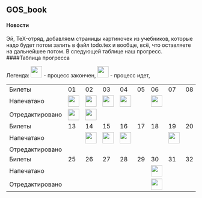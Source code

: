 ## GOS_book
#### Новости
Эй, TeX-отряд, добавляем страницы картиночек из учебников, которые надо будет потом залить в файл todo.tex и вообще, всё, что оставляете на дальнейшее потом. В следующей таблице наш прогресс.
####Таблица прогресса

Легенда: 
<img src="http://medyk.org/colors/87ff00.png" width="30" height="30" /> - процесс закончен,
<img src="http://medyk.org/colors/ffff00.png" width="30" height="30" /> - процесс идет,
<table>
	  <tr>
	    <td>Билеты</td>
	    <td>01</td>
	    <td>02</td>
	    <td>03</td>
	    <td>04</td>
	    <td>05</td>
	    <td>06</td>
	    <td>07</td>
	    <td>08</td>
	    <td>09</td>
	    <td>10</td>
	    <td>11</td>
	    <td>12</td>
  <tr>
    <td>Напечатано</td>
    <td><img src="http://medyk.org/colors/87ff00.png" width="30" height="30" /></td>
    <td><img src="http://medyk.org/colors/87ff00.png" width="30" height="30" /></td>
    <td><img src="http://medyk.org/colors/87ff00.png" width="30" height="30" /></td>
    <td><img src="http://medyk.org/colors/87ff00.png" width="30" height="30" /></td>
    <td></td>
    <td><img src="http://medyk.org/colors/87ff00.png" width="30" height="30" /></td>
    <td></td>
    <td></td>
    <td><img src="http://medyk.org/colors/ffff00.png" width="30" height="30" /></td>
    <td></td>
    <td></td>
    <td><img src="http://medyk.org/colors/ffff00.png" width="30" height="30" /></td>
  </tr>
  <tr>
    <td>Отредактировано</td>
    <td><img src="http://medyk.org/colors/87ff00.png" width="30" height="30" /></td>
    <td><img src="http://medyk.org/colors/87ff00.png" width="30" height="30" /></td>
    <td></td>
    <td></td>
    <td></td>
    <td></td>
    <td></td>
    <td></td>
    <td></td>
    <td></td>
    <td></td>
    <td></td>
  </tr>
    <tr>
    <td>Билеты</td>
    <td>13</td>
    <td>14</td>
    <td>15</td>
    <td>16</td>
    <td>17</td>
    <td>18</td>
    <td>19</td>
    <td>20</td>
    <td>21</td>
    <td>22</td>
    <td>23</td>
    <td>24</td>
  </tr>
    <tr>
    <td>Напечатано</td>
    <td></td>
    <td><img src="http://medyk.org/colors/ffff00.png" width="30" height="30" /></td>
    <td><img src="http://medyk.org/colors/ffff00.png" width="30" height="30" /> </td>
    <td><img src="http://medyk.org/colors/ffff00.png" width="30" height="30" /> </td>
    <td></td>
    <td></td>
    <td><img src="http://medyk.org/colors/ffff00.png" width="30" height="30" /></td>
    <td></td>
    <td></td>
    <td></td>
    <td></td>
    <td></td>
  </tr>
    <tr>
    <td>Отредактировано</td>
    <td></td>
    <td></td>
    <td></td>
    <td></td>
    <td></td>
    <td></td>
    <td></td>
    <td></td>
    <td></td>
    <td></td>
    <td></td>
    <td></td>
  </tr>
    <tr>
    <td>Билеты</td>
    <td>25</td>
    <td>26</td>
    <td>27</td>
    <td>28</td>
    <td>29</td>
    <td>30</td>
    <td>31</td>
    <td>32</td>
    <td>33</td>
    <td>34</td>
    <td>35</td>
    <td>36</td>
  </tr>
    <tr>
    <td>Напечатано</td>
    <td></td>
    <td></td>
    <td></td>
    <td></td>
    <td></td>
    <td><img src="http://medyk.org/colors/87ff00.png" width="30" height="30" /></td>
    <td></td>
    <td></td>
    <td><img src="http://medyk.org/colors/87ff00.png" width="30" height="30" /></td>
    <td><img src="http://medyk.org/colors/87ff00.png" width="30" height="30" /></td>
    <td><img src="http://medyk.org/colors/ffff00.png" width="30" height="30" /></td>
    <td></td>
  </tr>
      <tr>
    <td>Отредактировано</td>
    <td></td>
    <td></td>
    <td></td>
    <td></td>
    <td></td>
    <td><img src="http://medyk.org/colors/87ff00.png" width="30" height="30" /></td>
    <td></td>
    <td></td>
    <td><img src="http://medyk.org/colors/87ff00.png" width="30" height="30" /></td>
    <td></td>
    <td></td>
    <td></td>
  </tr>
</table>
